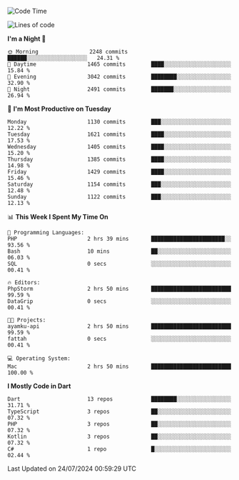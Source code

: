 <!--START_SECTION:waka-->
![Code Time](http://img.shields.io/badge/Code%20Time-614%20hrs%2058%20mins-blue)

![Lines of code](https://img.shields.io/badge/From%20Hello%20World%20I%27ve%20Written-3.0%20million%20lines%20of%20code-blue)

**I'm a Night 🦉** 

```text
🌞 Morning                2248 commits        ██████░░░░░░░░░░░░░░░░░░░   24.31 % 
🌆 Daytime                1465 commits        ████░░░░░░░░░░░░░░░░░░░░░   15.84 % 
🌃 Evening                3042 commits        ████████░░░░░░░░░░░░░░░░░   32.90 % 
🌙 Night                  2491 commits        ███████░░░░░░░░░░░░░░░░░░   26.94 % 
```
📅 **I'm Most Productive on Tuesday** 

```text
Monday                   1130 commits        ███░░░░░░░░░░░░░░░░░░░░░░   12.22 % 
Tuesday                  1621 commits        ████░░░░░░░░░░░░░░░░░░░░░   17.53 % 
Wednesday                1405 commits        ████░░░░░░░░░░░░░░░░░░░░░   15.20 % 
Thursday                 1385 commits        ████░░░░░░░░░░░░░░░░░░░░░   14.98 % 
Friday                   1429 commits        ████░░░░░░░░░░░░░░░░░░░░░   15.46 % 
Saturday                 1154 commits        ███░░░░░░░░░░░░░░░░░░░░░░   12.48 % 
Sunday                   1122 commits        ███░░░░░░░░░░░░░░░░░░░░░░   12.13 % 
```


📊 **This Week I Spent My Time On** 

```text
💬 Programming Languages: 
PHP                      2 hrs 39 mins       ███████████████████████░░   93.56 % 
Bash                     10 mins             ██░░░░░░░░░░░░░░░░░░░░░░░   06.03 % 
SQL                      0 secs              ░░░░░░░░░░░░░░░░░░░░░░░░░   00.41 % 

🔥 Editors: 
PhpStorm                 2 hrs 50 mins       █████████████████████████   99.59 % 
DataGrip                 0 secs              ░░░░░░░░░░░░░░░░░░░░░░░░░   00.41 % 

🐱‍💻 Projects: 
ayamku-api               2 hrs 50 mins       █████████████████████████   99.59 % 
fattah                   0 secs              ░░░░░░░░░░░░░░░░░░░░░░░░░   00.41 % 

💻 Operating System: 
Mac                      2 hrs 50 mins       █████████████████████████   100.00 % 
```

**I Mostly Code in Dart** 

```text
Dart                     13 repos            ████████░░░░░░░░░░░░░░░░░   31.71 % 
TypeScript               3 repos             ██░░░░░░░░░░░░░░░░░░░░░░░   07.32 % 
PHP                      3 repos             ██░░░░░░░░░░░░░░░░░░░░░░░   07.32 % 
Kotlin                   3 repos             ██░░░░░░░░░░░░░░░░░░░░░░░   07.32 % 
C#                       1 repo              █░░░░░░░░░░░░░░░░░░░░░░░░   02.44 % 
```




 Last Updated on 24/07/2024 00:59:29 UTC
<!--END_SECTION:waka-->
